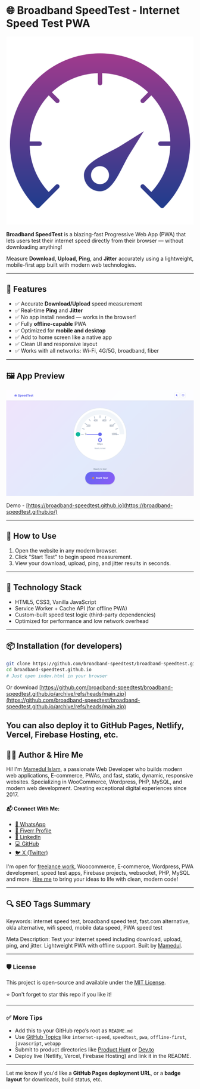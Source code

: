 # 🌐 Broadband SpeedTest - Internet Speed Test PWA

[![Broadband Speed Test Screenshot](/icon_96x96.png)](https://broadband-speedtest.github.io)

**Broadband SpeedTest** is a blazing-fast Progressive Web App (PWA) that lets users test their internet speed directly from their browser — without downloading anything!

Measure **Download**, **Upload**, **Ping**, and **Jitter** accurately using a lightweight, mobile-first app built with modern web technologies.

---

## 🚀 Features

* ✅ Accurate **Download/Upload** speed measurement
* ✅ Real-time **Ping** and **Jitter**
* ✅ No app install needed — works in the browser!
* ✅ Fully **offline-capable** PWA
* ✅ Optimized for **mobile and desktop**
* ✅ Add to home screen like a native app
* ✅ Clean UI and responsive layout
* ✅ Works with all networks: Wi-Fi, 4G/5G, broadband, fiber

---

## 🖼️ App Preview

![SpeedTest Web App](/wide-screenshot.png)

Demo - [https://broadband-speedtest.github.io](https://broadband-speedtest.github.io/)

---

## 📲 How to Use

1. Open the website in any modern browser.
2. Click "Start Test" to begin speed measurement.
3. View your download, upload, ping, and jitter results in seconds.

---

## 🔧 Technology Stack

* HTML5, CSS3, Vanilla JavaScript
* Service Worker + Cache API (for offline PWA)
* Custom-built speed test logic (third-party dependencies)
* Optimized for performance and low network overhead

---

## 📦 Installation (for developers)

```bash
git clone https://github.com/broadband-speedtest/broadband-speedtest.github.io.git
cd broadband-speedtest.github.io
# Just open index.html in your browser
```
Or download
[https://github.com/broadband-speedtest/broadband-speedtest.github.io/archive/refs/heads/main.zip](https://github.com/broadband-speedtest/broadband-speedtest.github.io/archive/refs/heads/main.zip)

You can also deploy it to GitHub Pages, Netlify, Vercel, Firebase Hosting, etc.
---

## 👨‍💻 Author & Hire Me
Hi! I'm [Mamedul Islam](https://mamedul.github.io/), a passionate Web Developer who builds modern web applications, E-commerce, PWAs, and fast, static, dynamic, responsive websites. Specializing in WooCommerce, Wordpress, PHP, MySQL, and modern web development. Creating exceptional digital experiences since 2017.

#### 📬 Connect With Me:
* [📱 WhatsApp](https://wa.me/8801847406830)
* [💼 Fiverr Profile](https://www.fiverr.com/mamedul)
* [👔 LinkedIn](https://www.linkedin.com/in/mamedul/)
* [💻 GitHub](https://github.com/mamedul)
* [🐦 X (Twitter)](https://www.x.com/mamedul)

I'm open for [freelance work](https://www.fiverr.com/mamedul), Woocommerce, E-commerce, Wordpress, PWA development, speed test apps, Firebase projects, websocket, PHP, MySQL and more. [Hire me](https://wa.me/8801847406830) to bring your ideas to life with clean, modern code!

---

## 🔍 SEO Tags Summary
Keywords: internet speed test, broadband speed test, fast.com alternative, okla alternative, wifi speed, mobile data speed, PWA speed test

Meta Description: Test your internet speed including download, upload, ping, and jitter. Lightweight PWA with offline support. Built by [Mamedul](https://mamedul2.github.io/).

---

### 🛡️ License
This project is open-source and available under the [MIT License](https://chatgpt.com/LICENSE).

⭐ Don't forget to star this repo if you like it!

---

### ✅ More Tips

* Add this to your GitHub repo’s root as `README.md`
* Use [GitHub Topics](https://github.com/topics) like `internet-speed`, `speedtest`, `pwa`, `offline-first`, `javascript`, `webapp`
* Submit to product directories like [Product Hunt](https://www.producthunt.com/) or [Dev.to](https://dev.to/)
* Deploy live (Netlify, Vercel, Firebase Hosting) and link it in the README.

---

Let me know if you'd like a **GitHub Pages deployment URL**, or a **badge layout** for downloads, build status, etc.